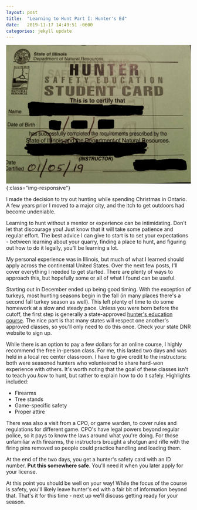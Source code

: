 ```yaml
---
layout: post
title:  "Learning to Hunt Part I: Hunter's Ed"
date:   2019-11-17 14:49:51 -0600
categories: jekyll update
---
```


![hunters ed certificate](/assets/hunters-ed.jpg){:class="img-responsive"}

I made the decision to try out hunting while spending Christmas in Ontario. A few years prior I moved to a major city, and the itch to get outdoors had become undeniable.

Learning to hunt without a mentor or experience can be intimidating. Don't let that discourage you! Just know that it will take some patience and regular effort.
The best advice I can give to start is to set your expectations - between learning about your quarry, finding a place to hunt, and figuring out how to do it legally, you'll be learning a lot.

My personal experience was in Illinois, but much of what I learned should apply across the continental United States.
Over the next few posts, I'll cover everything I needed to get started. There are plenty of ways to approach this, but hopefully some or all of what I found can be useful.

Starting out in December ended up being good timing. With the exception of turkeys, most hunting seasons begin in the fall (in many places there's a second fall turkey season as well).
This left plenty of time to do some homework at a slow and steady pace. Unless you were born before the cutoff, the first step is generally a state-approved [hunter's education course](https://www.dnr.illinois.gov/safety/Pages/HunterSafety.aspx).
The nice part is that many states will respect one another's approved classes, so you'll only need to do this once. Check your state DNR website to sign up.

While there is an option to pay a few dollars for an online course, I highly recommend the free in-person class.
For me, this lasted two days and was held in a local rec center classroom. I have to give credit to the instructors: both were seasoned hunters who volunteered to share hard-won experience with others.
It's worth noting that the goal of these classes isn't to teach you _how_ to hunt, but rather to explain how to do it safely. Highlights included:

* Firearms
* Tree stands
* Game-specific safety
* Proper attire

There was also a visit from a CPO, or game warden, to cover rules and regulations for different game. CPO's have legal powers beyond regular police, so it pays to know the laws around what you're doing.
For those unfamiliar with firearms, the instructors brought a shotgun and rifle with the firing pins removed so people could practice handling and loading them.

At the end of the two days, you get a hunter's safety card with an ID number. **Put this somewhere safe**. You'll need it when you later apply for your license.

At this point you should be well on your way! While the focus of the course is safety, you'll likely leave hunter's ed with a fair bit of information beyond that.
That's it for this time - next up we'll discuss getting ready for your season.
